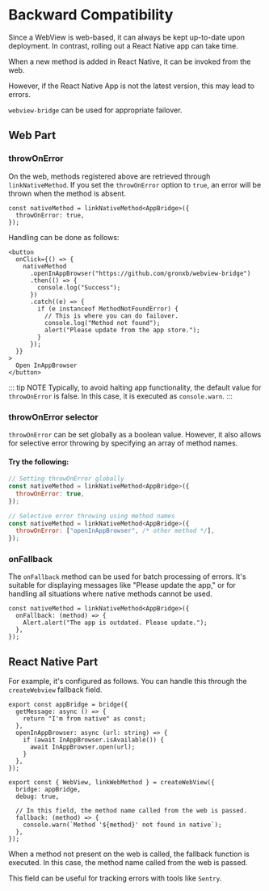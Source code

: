 # Backward Compatibility

Since a WebView is web-based, it can always be kept up-to-date upon deployment. In contrast, rolling out a React Native app can take time.

When a new method is added in React Native, it can be invoked from the web.

However, if the React Native App is not the latest version, this may lead to errors.

`webview-bridge` can be used for appropriate failover.

## Web Part

### throwOnError

On the web, methods registered above are retrieved through `linkNativeMethod`. If you set the `throwOnError` option to `true`, an error will be thrown when the method is absent.

```tsx
const nativeMethod = linkNativeMethod<AppBridge>({
  throwOnError: true,
});
```

Handling can be done as follows:

```tsx
<button
  onClick={() => {
    nativeMethod
      .openInAppBrowser("https://github.com/gronxb/webview-bridge")
      .then(() => {
        console.log("Success");
      })
      .catch((e) => {
        if (e instanceof MethodNotFoundError) {
          // This is where you can do failover.
          console.log("Method not found");
          alert("Please update from the app store.");
        }
      });
  }}
>
  Open InAppBrowser
</button>
```

::: tip NOTE
Typically, to avoid halting app functionality, the default value for `throwOnError` is false. In this case, it is executed as `console.warn`.
:::

### throwOnError selector

`throwOnError` can be set globally as a boolean value. However, it also allows for selective error throwing by specifying an array of method names.

#### Try the following:

```javascript
// Setting throwOnError globally
const nativeMethod = linkNativeMethod<AppBridge>({
  throwOnError: true,
});

// Selective error throwing using method names
const nativeMethod = linkNativeMethod<AppBridge>({
  throwOnError: ["openInAppBrowser", /* other method */],
});
```

### onFallback

The `onFallback` method can be used for batch processing of errors. It's suitable for displaying messages like "Please update the app," or for handling all situations where native methods cannot be used.

```tsx
const nativeMethod = linkNativeMethod<AppBridge>({
  onFallback: (method) => {
    Alert.alert("The app is outdated. Please update.");
  },
});
```

## React Native Part

For example, it's configured as follows. You can handle this through the `createWebview` fallback field.

```tsx
export const appBridge = bridge({
  getMessage: async () => {
    return "I'm from native" as const;
  },
  openInAppBrowser: async (url: string) => {
    if (await InAppBrowser.isAvailable()) {
      await InAppBrowser.open(url);
    }
  },
});

export const { WebView, linkWebMethod } = createWebView({
  bridge: appBridge,
  debug: true,

  // In this field, the method name called from the web is passed.
  fallback: (method) => {
    console.warn(`Method '${method}' not found in native`);
  },
});
```

When a method not present on the web is called, the fallback function is executed. In this case, the method name called from the web is passed.

This field can be useful for tracking errors with tools like `Sentry`.
